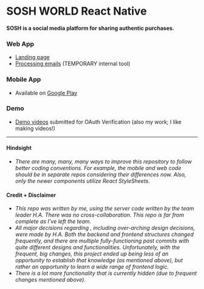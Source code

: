 # SOSH WORLD React Native
**SOSH is a social media platform for sharing authentic purchases.**

### Web App

- [Landing page](https://www.soshworld.com)
- [Processing emails](https://www.soshworld.com/tools) (TEMPORARY internal tool)

### Mobile App

- Available on [Google Play](https://play.google.com/store/apps/details?id=com.soshworld)

### Demo

- [Demo videos](https://www.dropbox.com/sh/ybqu8we3q8lp94p/AAA4EXX97__j3yaNqxu8JfVsa?dl=0) submitted for OAuth Verification (also my work; I like making videos!)


-----


#### Hindsight
- _There are many, many, many ways to improve this repository to follow better coding conventions. For example, the mobile and web code should be in separate repos considering their differences now. Also, only the newer components utilize React StyleSheets._

#### Credit + Disclaimer
- _This repo was written by me, using the server code written by the team leader H.A. There was no cross-collaboration. This repo is far from complete as I've left the team._
- _All major decisions regarding , including over-arching design decisions, were made by H.A. Both the backend and frontend structures changed frequently, and there are multiple fully-functioning past commits with quite different designs and functionalities. Unfortunately, with the frequent, big changes, this project ended up being less of an opportunity to establish that knowledge (as mentioned above), but rather an opportunity to learn a wide range of frontend logic._
- _There is a lot more functionality that is currently hidden (due to frequent changes mentioned above)._

